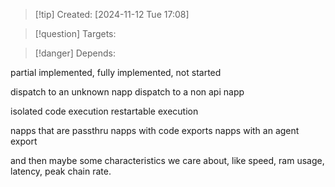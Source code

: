 
>[!tip] Created: [2024-11-12 Tue 17:08]

>[!question] Targets: 

>[!danger] Depends: 

partial implemented, fully implemented, not started

dispatch to an unknown napp
dispatch to a non api napp

isolated code execution
restartable execution

napps that are passthru
napps with code exports
napps with an agent export

and then maybe some characteristics we care about, like speed, ram usage, latency, peak chain rate.